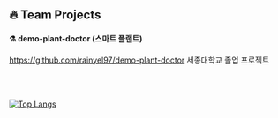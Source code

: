 
<br>

## 🔥 Team Projects

#### ⚗️ demo-plant-doctor (스마트 플랜트)
https://github.com/rainyel97/demo-plant-doctor
세종대학교 졸업 프로젝트

<br><br>

[![Top Langs](https://github-readme-stats.vercel.app/api/top-langs/?username=rainyel97&layout=compact)](https://github.com/rainyel97/github-readme-stats)

